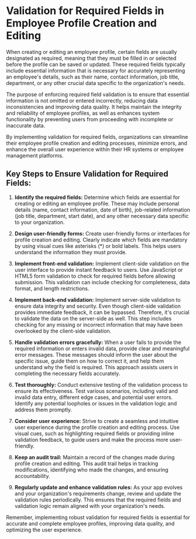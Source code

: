 # Validation for Required Fields in Employee Profile Creation and Editing

When creating or editing an employee profile, certain fields are usually designated as required, meaning that they must be filled in or selected before the profile can be saved or updated. These required fields typically include essential information that is necessary for accurately representing an employee's details, such as their name, contact information, job title, department, or any other crucial data specific to the organization's needs.

The purpose of enforcing required field validation is to ensure that essential information is not omitted or entered incorrectly, reducing data inconsistencies and improving data quality. It helps maintain the integrity and reliability of employee profiles, as well as enhances system functionality by preventing users from proceeding with incomplete or inaccurate data.

By implementing validation for required fields, organizations can streamline their employee profile creation and editing processes, minimize errors, and enhance the overall user experience within their HR systems or employee management platforms.

## Key Steps to Ensure Validation for Required Fields:

1. **Identify the required fields:** Determine which fields are essential for creating or editing an employee profile. These may include personal details (name, contact information, date of birth), job-related information (job title, department, start date), and any other necessary data specific to your organization.

2. **Design user-friendly forms:** Create user-friendly forms or interfaces for profile creation and editing. Clearly indicate which fields are mandatory by using visual cues like asterisks (*) or bold labels. This helps users understand the information they must provide.

3. **Implement front-end validation:** Implement client-side validation on the user interface to provide instant feedback to users. Use JavaScript or HTML5 form validation to check for required fields before allowing submission. This validation can include checking for completeness, data format, and length restrictions.

4. **Implement back-end validation:** Implement server-side validation to ensure data integrity and security. Even though client-side validation provides immediate feedback, it can be bypassed. Therefore, it's crucial to validate the data on the server-side as well. This step includes checking for any missing or incorrect information that may have been overlooked by the client-side validation.

5. **Handle validation errors gracefully:** When a user fails to provide the required information or enters invalid data, provide clear and meaningful error messages. These messages should inform the user about the specific issue, guide them on how to correct it, and help them understand why the field is required. This approach assists users in completing the necessary fields accurately.

6. **Test thoroughly:** Conduct extensive testing of the validation process to ensure its effectiveness. Test various scenarios, including valid and invalid data entry, different edge cases, and potential user errors. Identify any potential loopholes or issues in the validation logic and address them promptly.

7. **Consider user experience:** Strive to create a seamless and intuitive user experience during the profile creation and editing process. Use visual cues, such as highlighting required fields or providing inline validation feedback, to guide users and make the process more user-friendly.

8. **Keep an audit trail:** Maintain a record of the changes made during profile creation and editing. This audit trail helps in tracking modifications, identifying who made the changes, and ensuring accountability.

9. **Regularly update and enhance validation rules:** As your app evolves and your organization's requirements change, review and update the validation rules periodically. This ensures that the required fields and validation logic remain aligned with your organization's needs.

Remember, implementing robust validation for required fields is essential for accurate and complete employee profiles, improving data quality, and optimizing the user experience.

